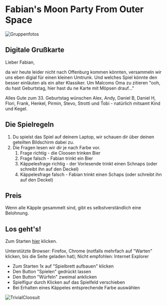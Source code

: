 # Fabian's Moon Party From Outer Space

![Gruppenfotos](https://andybraun.github.io/TP/header.jpg)

## Digitale Grußkarte

Lieber Fabian,

da wir heute leider nicht nach Offenburg kommen könnten, versammeln wir uns eben digial für einen kleinen Umtrunk. Und welches Spiel könnte den besser einläuten als ein alter Klassiker. 
Um Malcoms Oma zu zitieren "ooh, du hast Geburtstag, hier hast du ne Karte mit Möpsen drauf..."

Alles Gute zum 33. Geburtstag wünschen 
Alex, Andy, Daniel B, Daniel H, Flori, Frank, Henkel, Pirmin, Stevo, Strotti und Tobi - natürlich mitsamt Kind und Kegel.


## Die Spielregeln
1. Du spielst das Spiel auf deinem Laptop, wir schauen dir über deinen geteilten Bildschirm dabei zu.
1. Die Fragen lesen wir dir je nach Farbe vor. 
   1. Frage richtig - die Cloosen trinken Bier
   1. Frage falsch - Fabian trinkt ein Bier
   1. Käppelesfrage richtig - der Vorlesende trinkt einen Schnaps (oder schreibt ihn auf den Deckel)
   1. Käppelesfrage falsch - Fabian trinkt einen Schaps (oder schreibt ihn auf den Deckel)
   
   
## Preis
Wenn alle Käpple gesammelt sind, gibt es selbstverständlich eine Belohnung.
   
## Los geht's!
Zum Starten [hier](https://andybraun.github.io/TP/TrivialCloosuit.html) klicken.

Unterstützte Browser: Firefox, Chrome (notfalls mehrfach auf "Warten" klicken, bis die Seite geladen hat); 
Nicht empfohlen: Internet Explorer

* Zum Starten 1x auf "Spielbrett aufbauen" klicken
* Den Button "Spielen" gedrückt lassen
* Den Button "Würfeln" zweimal anklicken
* Spielfigur durch Klicken auf das Spielfeld verschieben
* Bei Erhalten eines Käppeles entsprechende Farbe auswählen

![TrivialCloosuit](https://andybraun.github.io/TP/games.jpg)
